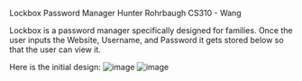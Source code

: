 Lockbox Password Manager
Hunter Rohrbaugh
CS310 - Wang

Lockbox is a password manager specifically designed for families.
Once the user inputs the Website, Username, and Password it gets stored below so that the user can view it.

Here is the initial design:
![image](https://github.com/user-attachments/assets/d60919f8-31b5-454c-8156-2f0cd2f4dc71)
![image](https://github.com/user-attachments/assets/497136e2-a668-46b0-9d8c-ca1e893a1d97)
